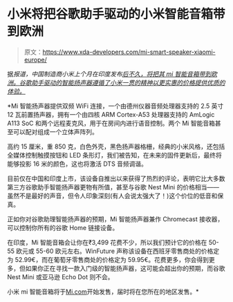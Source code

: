 # 小米将把谷歌助手驱动的小米智能音箱带到欧洲

> 原文：<https://www.xda-developers.com/mi-smart-speaker-xiaomi-europe/>

据[](https://winfuture.mobi/news/118869)*报道，中国制造商小米上个月在印度发布[后不久，将把其 mi 智能音箱带到欧洲。谷歌助手驱动的智能扬声器遵循了小米一贯的精神](https://www.xda-developers.com/xiaomi-mi-watch-revolve-mi-band-5-mi-smart-speaker-launched-india/)[以更实惠的价格提供优质的体验。](https://www.xda-developers.com/xiaomi-demos-intuitive-smart-home-controls-with-uwb-ultra-wide-band-technology/)*

 *Mi 智能扬声器提供双频 WiFi 连接，一个由德州仪器音频处理器支持的 2.5 英寸 12 瓦前置扬声器，拥有一个由四核 ARM Cortex-A53 处理器支持的 AmLogic A113 SoC 和两个远程麦克风，用于在房间内进行语音控制。两个 Mi 智能音箱甚至可以配对组成一个立体声阵列。

高约 15 厘米，重 850 克，白色外壳，黑色扬声器格栅，经典的小米风格，还包括全媒体控制触摸按钮和 LED 条形灯，我们被告知，在未来的固件更新后，最终将能够投影 16 米的颜色，这也将激活 DTS 音频调谐。

目前仅在中国和印度上市，该设备自推出以来获得了热烈的评论，表明它比大多数第三方谷歌助手智能扬声器更物有所值，甚至与谷歌 Nest Mini 的价格相当——虽然不是最好的声音，但令人印象深刻(有人会说太强大了！)这个价位的低音和保真。

正如你对谷歌助理智能扬声器的预期，Mi 智能扬声器兼作 Chromecast 接收器，可以控制你所有的谷歌 Home 链接设备。

在印度，Mi 智能音箱会让你在₹3,499 花费不少，所以我们预计它的价格在 50-55 欧元或 55-60 欧元左右。WinFuture 声称该设备在西班牙零售商处的价格定为 52.99€，而在葡萄牙零售商处的价格定为 59.95€。花费更多，你会得到更多，但如果你正在寻找一款入门级的智能扬声器，这可能会超出你的预期，而谷歌 Nest Mini 或亚马逊 Echo Dot 则不会。

小米 mi 智能音箱将于[Mi.com](https://www.mi.com/)开始发售，届时将在您所在的地区发售。*